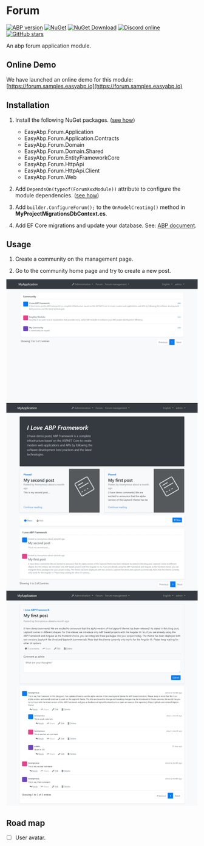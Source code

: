 # Forum

[![ABP version](https://img.shields.io/badge/dynamic/xml?style=flat-square&color=yellow&label=abp&query=%2F%2FProject%2FPropertyGroup%2FAbpVersion&url=https%3A%2F%2Fraw.githubusercontent.com%2FEasyAbp%2FForum%2Fmaster%2FDirectory.Build.props)](https://abp.io)
[![NuGet](https://img.shields.io/nuget/v/EasyAbp.Forum.Domain.Shared.svg?style=flat-square)](https://www.nuget.org/packages/EasyAbp.Forum.Domain.Shared)
[![NuGet Download](https://img.shields.io/nuget/dt/EasyAbp.Forum.Domain.Shared.svg?style=flat-square)](https://www.nuget.org/packages/EasyAbp.Forum.Domain.Shared)
[![Discord online](https://badgen.net/discord/online-members/xyg8TrRa27?label=Discord)](https://discord.gg/xyg8TrRa27)
[![GitHub stars](https://img.shields.io/github/stars/EasyAbp/Forum?style=social)](https://www.github.com/EasyAbp/Forum)

An abp forum application module.

## Online Demo

We have launched an online demo for this module: [https://forum.samples.easyabp.io](https://forum.samples.easyabp.io)

## Installation

1. Install the following NuGet packages. ([see how](https://github.com/EasyAbp/EasyAbpGuide/blob/master/docs/How-To.md#add-nuget-packages))

    * EasyAbp.Forum.Application
    * EasyAbp.Forum.Application.Contracts
    * EasyAbp.Forum.Domain
    * EasyAbp.Forum.Domain.Shared
    * EasyAbp.Forum.EntityFrameworkCore
    * EasyAbp.Forum.HttpApi
    * EasyAbp.Forum.HttpApi.Client
    * EasyAbp.Forum.Web

1. Add `DependsOn(typeof(ForumXxxModule))` attribute to configure the module dependencies. ([see how](https://github.com/EasyAbp/EasyAbpGuide/blob/master/docs/How-To.md#add-module-dependencies))

1. Add `builder.ConfigureForum();` to the `OnModelCreating()` method in **MyProjectMigrationsDbContext.cs**.

1. Add EF Core migrations and update your database. See: [ABP document](https://docs.abp.io/en/abp/latest/Tutorials/Part-1?UI=MVC&DB=EF#add-database-migration).

## Usage

1. Create a community on the management page.

2. Go to the community home page and try to create a new post.

![CommunityList](/modules/Forum/images/CommunityList.jpeg)
![PostList](/modules/Forum/images/PostList.jpeg)
![PostDetail](/modules/Forum/images/PostDetail.jpeg)

## Road map

- [ ] User avatar.
